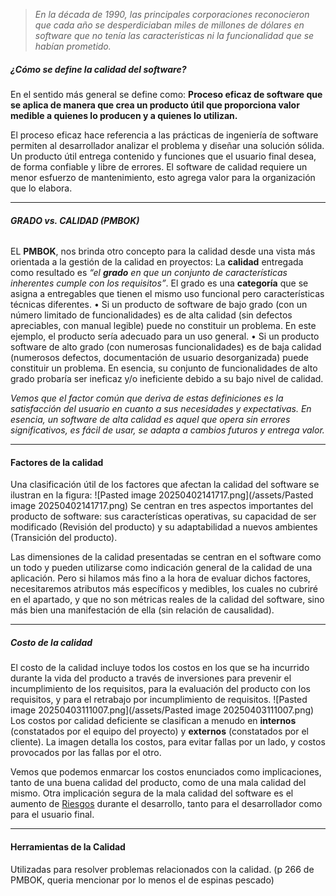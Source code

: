> *En la década de 1990, las principales corporaciones reconocieron que cada año se desperdiciaban miles de millones de dólares en software que no tenía las características ni la funcionalidad que se habían prometido.*
##### **¿Cómo se define la calidad del software?**
En el sentido más general se define como: 
**Proceso eficaz de software que se aplica de manera que crea un producto útil que proporciona valor medible a quienes lo producen y a quienes lo utilizan.**

El proceso eficaz hace referencia a las prácticas de ingeniería de software permiten al desarrollador analizar el problema y diseñar una solución sólida.
Un producto útil entrega contenido y funciones que el usuario final desea, de forma confiable y libre de errores.
El software de calidad requiere un menor esfuerzo de mantenimiento, esto agrega valor para la organización que lo elabora.
****
###### **GRADO vs. CALIDAD (PMBOK)**
EL **PMBOK**, nos brinda otro concepto para la calidad desde una vista más orientada a la gestión de la calidad en proyectos: La **calidad** entregada como resultado es *“el **grado** en que un conjunto de características inherentes cumple con los requisitos”*. 
El grado es una **categoría** que se asigna a entregables que tienen el mismo uso funcional pero características técnicas diferentes.
	• Si un producto de software de bajo grado (con un número limitado de funcionalidades) es de alta calidad (sin defectos apreciables, con manual legible) puede no constituir un problema. En este ejemplo, el producto sería adecuado para un uso general.
	• Si un producto software de alto grado (con numerosas funcionalidades) es de baja calidad (numerosos defectos, documentación de usuario desorganizada) puede constituir un problema. En esencia, su conjunto de funcionalidades de alto grado probaría ser ineficaz y/o ineficiente debido a su bajo nivel de calidad.
	
*Vemos que el factor común que deriva de estas definiciones es la satisfacción del usuario en cuanto a sus necesidades y expectativas. En esencia, un software de alta calidad es aquel que opera sin errores significativos, es fácil de usar, se adapta a cambios futuros y entrega valor.*
****
#### **Factores de la calidad**
Una clasificación útil de los factores que afectan la calidad del software se ilustran en la figura:
	![Pasted image 20250402141717.png](/assets/Pasted image 20250402141717.png)
Se centran en tres aspectos importantes del producto de software: sus características operativas, su capacidad de ser modificado (Revisión del producto) y su adaptabilidad a nuevos ambientes (Transición del producto).

Las dimensiones de la calidad presentadas se centran en el software como un todo y pueden utilizarse como indicación general de la calidad de una aplicación. Pero si hilamos más fino a la hora de evaluar dichos factores, necesitaremos atributos más específicos y medibles, los cuales no cubriré en el apartado, y que no son métricas reales de la calidad del software, sino más bien una manifestación de ella (sin relación de causalidad).
****
##### **Costo de la calidad**
El costo de la calidad incluye todos los costos en los que se ha incurrido durante la vida del producto a través de inversiones para prevenir el incumplimiento de los requisitos, para la evaluación del producto con los requisitos, y para el retrabajo por incumplimiento de requisitos. 
	![Pasted image 20250403111007.png](/assets/Pasted image 20250403111007.png)
Los costos por calidad deficiente se clasifican a menudo en **internos** (constatados por el equipo del proyecto) y **externos** (constatados por el cliente).
La imagen detalla los costos, para evitar fallas por un lado, y costos provocados por las fallas por el otro.

Vemos que podemos enmarcar los costos enunciados como implicaciones, tanto de una buena calidad del producto, como de una mala calidad del mismo. Otra implicación segura de la mala calidad del software es el aumento de [Riesgos](/PMBOK/Riesgos) durante el desarrollo, tanto para el desarrollador como para el usuario final.
****
#### **Herramientas de la Calidad**
Utilizadas para resolver problemas relacionados con la calidad.
(p 266 de PMBOK, queria mencionar por lo menos el de espinas pescado)